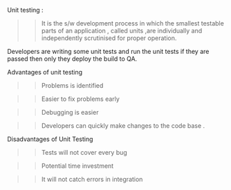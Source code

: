 Unit testing : 
>> It is the s/w development process in which the smallest testable parts of an application , called units ,are individually and independently scrutinised for proper operation.

Developers are writing some unit tests and run the unit tests if they are passed then only they deploy the build to QA.

Advantages of unit testing 

>> Problems is identified 

>> Easier to fix problems early

>> Debugging is easier 

>> Developers can quickly make changes to the code base .

Disadvantages of Unit Testing 

>> Tests will not cover every bug 

>> Potential time investment 

>> It will not catch errors in integration 
